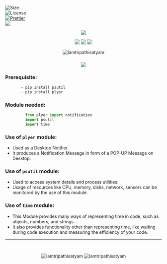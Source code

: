 ![Size](https://img.shields.io/github/repo-size/Iamtripathisatyam/Battery_Charge_Notifier?color=red&label=Repo%20Size%20)</br>
![License](https://img.shields.io/badge/License-MIT-red.svg)</br>
[![Prettier](https://img.shields.io/badge/Code%20Style-Prettier-red.svg)](https://github.com/prettier/prettier)</br>
![](https://img.shields.io/tokei/lines/github/Iamtripathisatyam/Battery_Charge_Notifier?color=red&label=Lines%20of%20Code)</br>

<p align="center">
<img src="https://icons.iconarchive.com/icons/treetog/junior/128/battery-power-icon.png" />
</p>

<p align="center">
<img src="https://forthebadge.com/images/badges/for-you.svg" />
<img src="http://ForTheBadge.com/images/badges/made-with-python.svg" />
<img src="https://forthebadge.com/images/badges/built-by-developers.svg" />
</p>

<p align="center">
  <img src="https://profile-counter.glitch.me/{Battery_Charge_Notifier}/count.svg" alt=Iamtripathisatyam />
</p>

### <h3 align="center"><a href="https://github.com/Iamtripathisatyam/Battery_Charge_Notifier/blob/main/Covid_19_Cases.py"><img src="https://img.shields.io/badge/-BATTERY CHARGING NOTIFIER USING PYTHON-black?logo=python&logoColor=yellow&style=flat-square"></a><h3/>

### Prerequisite:
```python
       ~ pip install psutil
       ~ pip install plyer
```             
### Module needed:
```python 
         from plyer import notification
         import psutil
         import time
```
### Use of `plyer` module:
   - Used as a Desktop Notifier. 
   - It produces a Notification Message in form of a POP-UP Message on Desktop.
### Use of `psutil` module:
   - Used to access system details and process utilities. 
   - Usage of resources like CPU, memory, disks, network, sensors can be monitored by the use of this module.
### Use of `time` module:
   - This Module provides many ways of representing time in code, such as objects, numbers, and strings. 
   - It also provides functionality other than representing time, like waiting during code execution and measuring the efficiency of your code.
_________________________________

<br/>
<p align="center">
<img src="https://badges.pufler.dev/updated/Iamtripathisatyam/Battery_Charge_Notifier?style=for-the-badge&logo=github&logoColor=yellow" alt=Iamtripathisatyam />
<img src="https://badges.pufler.dev/created/Iamtripathisatyam/Battery_Charge_Notifier?style=for-the-badge&logo=github&logoColor=yellow" alt=Iamtripathisatyam />
</p>
